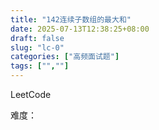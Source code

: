 ```yaml
---
title: "142连续子数组的最大和"
date: 2025-07-13T12:38:25+08:00
draft: false
slug: "lc-0"
categories: ["高频面试题"]
tags: ["",""]
---
```


LeetCode

难度：

<!--more-->

```cpp

```
